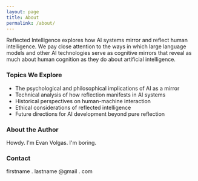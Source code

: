 ```yaml
---
layout: page
title: About
permalink: /about/
---
```


Reflected Intelligence explores how AI systems mirror and reflect human intelligence. We pay close attention to the ways in which large language models and other AI technologies serve as cognitive mirrors that reveal as much about human cognition as they do about artificial intelligence.

### Topics We Explore

- The psychological and philosophical implications of AI as a mirror
- Technical analysis of how reflection manifests in AI systems
- Historical perspectives on human-machine interaction
- Ethical considerations of reflected intelligence
- Future directions for AI development beyond pure reflection

### About the Author

Howdy. I'm Evan Volgas. I'm boring.

### Contact

firstname . lastname @gmail . com


